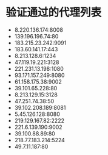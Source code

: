 # 验证通过的代理列表

 - 8.220.136.174:8008
 - 139.196.196.74:80
 - 183.215.23.242:9091
 - 183.60.141.17:443
 - 8.213.128.6:1234
 - 47.119.19.221:3128
 - 221.231.13.198:1080
 - 93.171.157.249:8080
 - 61.158.175.38:9002
 - 39.101.65.228:80
 - 8.213.129.15:3128
 - 47.251.74.38:50
 - 39.102.208.189:8081
 - 5.45.126.128:8080
 - 219.129.167.82:2222
 - 221.6.139.190:9002
 - 39.100.88.89:80
 - 218.77.183.214:5224
 - 49.7.11.187:80
